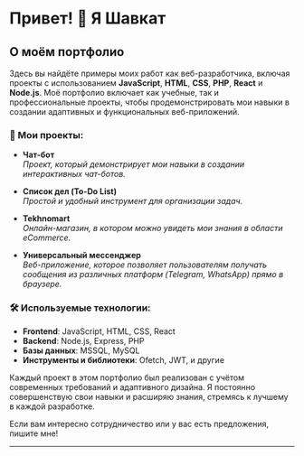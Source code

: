 # Привет! 👋 Я Шавкат

## О моём портфолио

Здесь вы найдёте примеры моих работ как веб-разработчика, включая проекты с использованием **JavaScript**, **HTML**, **CSS**, **PHP**, **React** и **Node.js**. Моё портфолио включает как учебные, так и профессиональные проекты, чтобы продемонстрировать мои навыки в создании адаптивных и функциональных веб-приложений.

### 🚀 Мои проекты:

- **Чат-бот**  
  _Проект, который демонстрирует мои навыки в создании интерактивных чат-ботов._
  
- **Список дел (To-Do List)**  
  _Простой и удобный инструмент для организации задач._

- **Tekhnomart**  
  _Онлайн-магазин, в котором можно увидеть мои знания в области eCommerce._

- **Универсальный мессенджер**  
  _Веб-приложение, которое позволяет пользователям получать сообщения из различных платформ (Telegram, WhatsApp) прямо в браузере._

### 🛠 Используемые технологии:

- **Frontend**: JavaScript, HTML, CSS, React
- **Backend**: Node.js, Express, PHP
- **Базы данных**: MSSQL, MySQL
- **Инструменты и библиотеки**: Ofetch, JWT, и другие

Каждый проект в этом портфолио был реализован с учётом современных требований и адаптивного дизайна. Я постоянно совершенствую свои навыки и расширяю знания, стремясь к лучшему в каждой разработке.

Если вам интересно сотрудничество или у вас есть предложения, пишите мне!

---